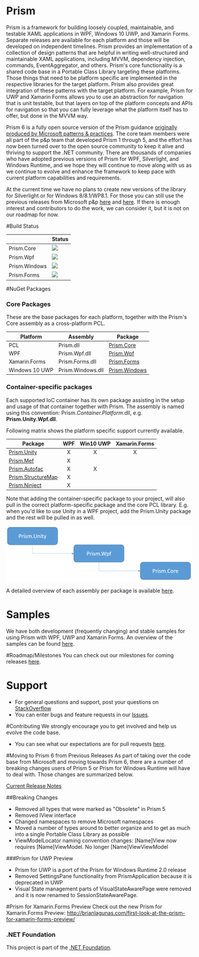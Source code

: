 # Prism
Prism is a framework for building loosely coupled, maintainable, and testable XAML applications in WPF, Windows 10 UWP, and Xamarin Forms. Separate releases are available for each platform and those will be developed on independent timelines. Prism provides an implementation of a collection of design patterns that are helpful in writing well-structured and maintainable XAML applications, including MVVM, dependency injection, commands, EventAggregator, and others. Prism's core functionality is a shared code base in a Portable Class Library targeting these platforms. Those things that need to be platform specific are implemented in the respective libraries for the target platform. Prism also provides great integration of these patterns with the target platform. For example, Prism for UWP and Xamarin Forms allows you to use an abstraction for navigation that is unit testable, but that layers on top of the platform concepts and APIs for navigation so that you can fully leverage what the platform itself has to offer, but done in the MVVM way.

Prism 6 is a fully open source version of the Prism guidance [originally produced by Microsoft patterns & practices](http://blogs.msdn.com/b/dotnet/archive/2015/03/19/prism-grows-up.aspx). The core team members were all part of the p&p team that developed Prism 1 through 5, and the effort has now been turned over to the open source community to keep it alive and thriving to support the .NET community. There are thousands of companies who have adopted previous versions of Prism for WPF, Silverlight, and Windows Runtime, and we hope they will continue to move along with us as we continue to evolve and enhance the framework to keep pace with current platform capabilities and requirements.

At the current time we have no plans to create new versions of the library for Silverlight or for Windows 8/8.1/WP8.1. For those you can still use the previous releases from Microsoft p&p [here](https://msdn.microsoft.com/en-us/library/Gg430869%28v=PandP.40%29.aspx) and [here](http://prismwindowsruntime.codeplex.com/). If there is enough interest and contributors to do the work, we can consider it, but it is not on our roadmap for now.

#Build Status

|          | Status |
| -------- | ------ |
| Prism.Core | <img src="https://ci.appveyor.com/api/projects/status/pn4fcaghmlwueu52?svg=true"/> |
| Prism.Wpf | <img src="https://ci.appveyor.com/api/projects/status/4lt3n2wf5m2efms7?svg=true" /> |
| Prism.Windows | <img src="https://ci.appveyor.com/api/projects/status/j04r6a45fi2f9pv4?svg=true" /> |
| Prism.Forms | <img src="https://ci.appveyor.com/api/projects/status/6ly53jgvwx62bm9u?svg=true" /> |

#NuGet Packages
### Core Packages

These are the base packages for each platform, together with the Prism's Core assembly as a cross-platform PCL.

| Platform | Assembly | Package |
| -------- | -------- | ------- |
| PCL | Prism.dll | [Prism.Core][1] |
| WPF | Prism.Wpf.dll | [Prism.Wpf][2] |
| Xamarin.Forms | Prism.Forms.dll | [Prism.Forms][3] |
| Windows 10 UWP | Prism.Windows.dll | [Prism.Windows][4] |

### Container-specific packages

Each supported IoC container has its own package assisting in the setup and usage of that container together with Prism. The assembly is named using this convention: Prism.*Container.Platform*.dll, e.g. **Prism.Unity.Wpf.dll**. 

Following matrix shows the platform specific support currently available.

| Package               | WPF | Win10 UWP | Xamarin.Forms |
|-----------------------|:---:|:---:|:---:|
| [Prism.Unity][5]      |  X  |  X  |  X  |
| [Prism.Mef][6]        |  X  |     |     |
| [Prism.Autofac][7]    |  X  |  X  |     |
| [Prism.StructureMap][8]| X  |     |     |
| [Prism.Ninject][9]    |  X  |     |     |

Note that adding the container-specific package to your project, will also pull in the correct platform-specific package and the core PCL library. E.g. when you'd like to use Unity in a WPF project, add the Prism.Unity package and the rest will be pulled in as well.

![NuGet package tree](Documentation/images/NuGetPackageTree.png)

A detailed overview of each assembly per package is available [here](Documentation/DownloadandSetupPrism.md#overview-of-assemblies).

# Samples
We have both development (frequently changing) and stable samples for using Prism with WPF, UWP and Xamarin Forms. An overview of the samples can be found [here](Samples/README.md).

#Roadmap/Milestones
You can check out our milestones for coming releases [here](https://github.com/PrismLibrary/Prism/milestones).

# Support
- For general questions and support, post your questions on [StackOverflow](http://stackoverflow.com/questions/tagged/prism)
- You can enter bugs and feature requests in our [Issues](https://github.com/PrismLibrary/Prism/issues).

#Contributing
We strongly encourage you to get involved and help us evolve the code base. 
- You can see what our expectations are for pull requests [here](https://github.com/PrismLibrary/Prism/blob/master/CONTRIBUTE.md).

#Moving to Prism 6 from Previous Releases
As part of taking over the code base from Microsoft and moving towards Prism 6, there are a number of breaking changes users of Prism 5 or Prism for Windows Runtime will have to deal with. Those changes are summarized below.

[Current Release Notes](https://github.com/PrismLibrary/Prism/wiki/Release-Notes---6.1.0)

##Breaking Changes
- Removed all types that were marked as "Obsolete" in Prism 5
- Removed IView interface
- Changed namespaces to remove Microsoft namespaces
- Moved a number of types around to better organize and to get as much into a single Portable Class Library as possible
- ViewModelLocator naming convention changes: [Name]View now requires [Name]ViewModel.  No longer [Name]ViewViewModel

###Prism for UWP Preview
- Prism for UWP is a port of the Prism for Windows Runtime 2.0 release
- Removed SettingsPane functionality from PrismApplication because it is deprecated in UWP
- Visual State management parts of VisualStateAwarePage were removed and it is now renamed to SessionStateAwarePage. 

#Prism for Xamarin.Forms Preview
Check out the new Prism for Xamarin.Forms Preview: http://brianlagunas.com/first-look-at-the-prism-for-xamarin-forms-preview/

### .NET Foundation

This project is part of the [.NET Foundation](http://www.dotnetfoundation.org/projects).


[1]: https://www.nuget.org/packages/Prism.Core/
[2]: https://www.nuget.org/packages/Prism.Wpf/
[3]: https://www.nuget.org/packages/Prism.Forms/
[4]: https://www.nuget.org/packages/Prism.Windows/
[5]: https://www.nuget.org/packages/Prism.Unity/
[6]: https://www.nuget.org/packages/Prism.Mef/
[7]: https://www.nuget.org/packages/Prism.Autofac/
[8]: https://www.nuget.org/packages/Prism.StructureMap/
[9]: https://www.nuget.org/packages/Prism.Ninject/
